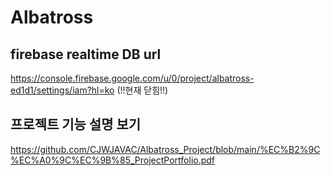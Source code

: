 # Albatross

## firebase realtime DB url  
https://console.firebase.google.com/u/0/project/albatross-ed1d1/settings/iam?hl=ko (!!현재 닫힘!!)

## 프로젝트 기능 설명 보기
https://github.com/CJWJAVAC/Albatross_Project/blob/main/%EC%B2%9C%EC%A0%9C%EC%9B%85_ProjectPortfolio.pdf
